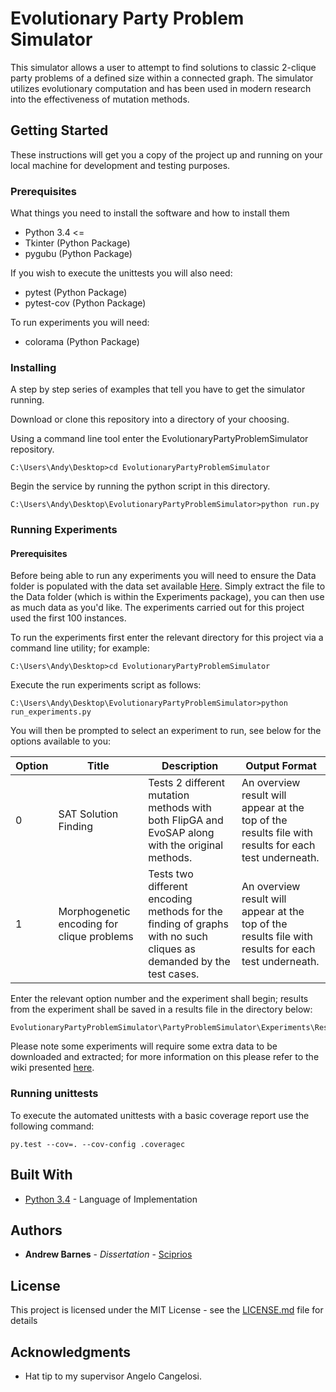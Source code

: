 # Evolutionary Party Problem Simulator

This simulator allows a user to attempt to find solutions to classic 2-clique party problems of a defined size within a connected graph. The simulator utilizes evolutionary computation and has been used in modern research into the effectiveness of mutation methods.

## Getting Started

These instructions will get you a copy of the project up and running on your local machine for development and testing purposes. 

### Prerequisites

What things you need to install the software and how to install them

* Python 3.4 <=
* Tkinter (Python Package)
* pygubu (Python Package)

If you wish to execute the unittests you will also need:

* pytest (Python Package)
* pytest-cov (Python Package)

To run experiments you will need:

* colorama (Python Package)

### Installing

A step by step series of examples that tell you have to get the simulator running.

Download or clone this repository into a directory of your choosing.

Using a command line tool enter the EvolutionaryPartyProblemSimulator repository.

```
C:\Users\Andy\Desktop>cd EvolutionaryPartyProblemSimulator
```

Begin the service by running the python script in this directory.

```
C:\Users\Andy\Desktop\EvolutionaryPartyProblemSimulator>python run.py
```

### Running Experiments

#### Prerequisites

Before being able to run any experiments you will need to ensure the Data folder is populated with the data set available [Here](http://www.cs.ubc.ca/~hoos/SATLIB/Benchmarks/SAT/CBS/CBS_k3_n100_m435_b70.tar.gz).
Simply extract the file to the Data folder (which is within the Experiments package), you can then use as much data as you'd like. The experiments carried out for this project used the first 100 instances.

To run the experiments first enter the relevant directory for this project via a command line utility; for example:

```
C:\Users\Andy\Desktop>cd EvolutionaryPartyProblemSimulator
```

Execute the run experiments script as follows:

```
C:\Users\Andy\Desktop\EvolutionaryPartyProblemSimulator>python run_experiments.py
```

You will then be prompted to select an experiment to run, see below for the options available to you:

| Option  | Title | Description | Output Format |
| ------------- | ------------- | ------------- | ------------- |
| 0  | SAT Solution Finding  | Tests 2 different mutation methods with both FlipGA and EvoSAP along with the original methods.  | An overview result will appear at the top of the results file with results for each test underneath.  |
| 1  | Morphogenetic encoding for clique problems  | Tests two different encoding methods for the finding of graphs with no such cliques as demanded by the test cases.  | An overview result will appear at the top of the results file with results for each test underneath.  |

Enter the relevant option number and the experiment shall begin; results from the experiment shall be saved in a results file in the directory below:

```
EvolutionaryPartyProblemSimulator\PartyProblemSimulator\Experiments\Results
```

Please note some experiments will require some extra data to be downloaded and extracted; for more information on this please refer to the wiki presented [here](https://github.com/Sciprios/EvolutionaryPartyProblemSimulator/wiki/Experiments). 

### Running unittests

To execute the automated unittests with a basic coverage report use the following command:

```
py.test --cov=. --cov-config .coveragec
```

## Built With

* [Python 3.4](https://www.python.org/download/releases/3.4.0/) - Language of Implementation

## Authors

* **Andrew Barnes** - *Dissertation* - [Sciprios](https://github.com/Sciprios)

## License

This project is licensed under the MIT License - see the [LICENSE.md](LICENSE.md) file for details

## Acknowledgments

* Hat tip to my supervisor Angelo Cangelosi.
